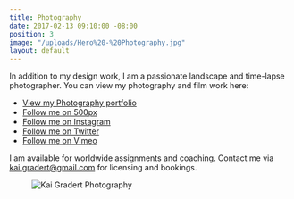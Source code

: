 ```yaml
---
title: Photography
date: 2017-02-13 09:10:00 -08:00
position: 3
image: "/uploads/Hero%20-%20Photography.jpg"
layout: default
---
```


In addition to my design work, I am a passionate landscape and time-lapse photographer. You can view my photography and film work here:

* [View my Photography portfolio](http://photos.kaigradert.com)
* [Follow me on 500px](https://500px.com/kaigradert)
* [Follow me on Instagram](https://www.instagram.com/kaikemono/)
* [Follow me on Twitter](https://twitter.com/kaigradert)
* [Follow me on Vimeo](https://vimeo.com/kaigradert)


I am available for worldwide assignments and coaching. Contact me via kai.gradert@gmail.com for licensing and bookings.

<figure>
<img src="/uploads/Hero%20-%20Photography.jpg" alt="Kai Gradert Photography">
<figcaption>
</figcaption>
</figure>